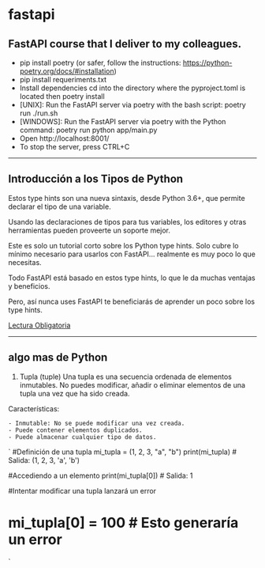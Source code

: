 # fastapi
## FastAPI course that I deliver to my colleagues.


- pip install poetry (or safer, follow the instructions: https://python-poetry.org/docs/#installation)
- pip install requeriments.txt
- Install dependencies cd into the directory where the pyproject.toml is located then poetry install
- [UNIX]: Run the FastAPI server via poetry with the bash script: poetry run ./run.sh
- [WINDOWS]: Run the FastAPI server via poetry with the Python command: poetry run python app/main.py
- Open http://localhost:8001/
- To stop the server, press CTRL+C

---
## Introducción a los Tipos de Python

Estos type hints son una nueva sintaxis, desde Python 3.6+, que permite declarar el tipo de una variable.

Usando las declaraciones de tipos para tus variables, los editores y otras herramientas pueden proveerte un soporte mejor.

Este es solo un tutorial corto sobre los Python type hints. Solo cubre lo mínimo necesario para usarlos con FastAPI... realmente es muy poco lo que necesitas.

Todo FastAPI está basado en estos type hints, lo que le da muchas ventajas y beneficios.

Pero, así nunca uses FastAPI te beneficiarás de aprender un poco sobre los type hints.

[Lectura Obligatoria](https://fastapi.tiangolo.com/es/python-types/)

---

## algo mas de Python

1. Tupla (tuple)
Una tupla es una secuencia ordenada de elementos inmutables. No puedes modificar, añadir o eliminar elementos de una tupla una vez que ha sido creada.

Características:

    - Inmutable: No se puede modificar una vez creada.
    - Puede contener elementos duplicados.
    - Puede almacenar cualquier tipo de datos.
`
#Definición de una tupla
mi_tupla = (1, 2, 3, "a", "b")
print(mi_tupla)  # Salida: (1, 2, 3, 'a', 'b')

#Accediendo a un elemento
print(mi_tupla[0])  # Salida: 1

#Intentar modificar una tupla lanzará un error
# mi_tupla[0] = 100  # Esto generaría un error

`
    
